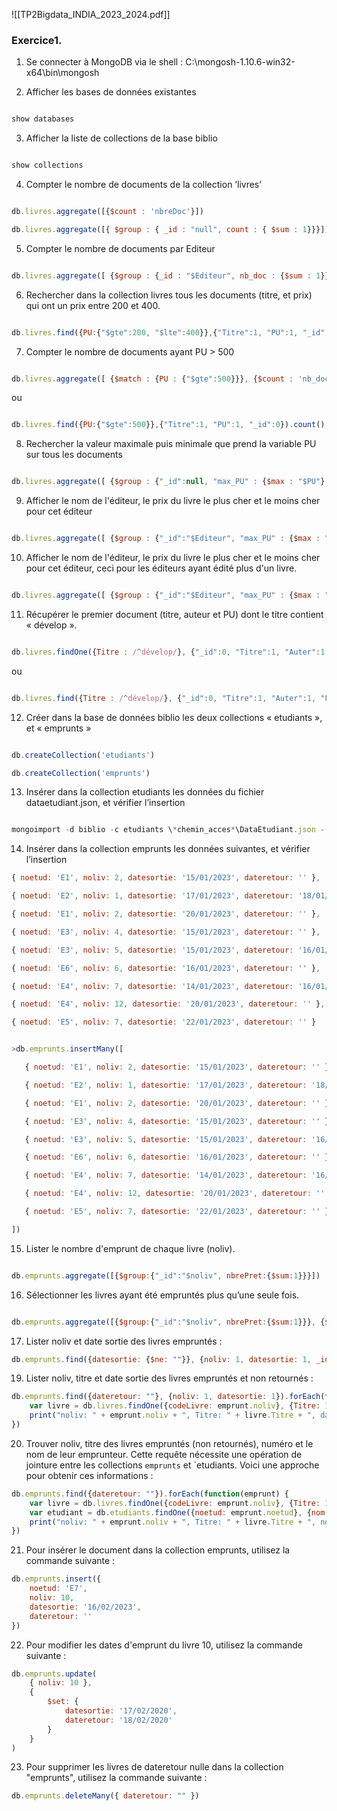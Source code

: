 ![[TP2Bigdata_INDIA_2023_2024.pdf]]
### Exercice1.

1. Se connecter à MongoDB via le shell : C:\mongosh-1.10.6-win32-x64\bin\mongosh

  

2. Afficher les bases de données existantes

```JAVASCRIPT

show databases

```

  

3. Afficher la liste de collections de la base biblio

```JAVASCRIPT

show collections

```

  

4. Compter le nombre de documents de la collection ‘livres’

```JAVASCRIPT

db.livres.aggregate([{$count : 'nbreDoc'}])

db.livres.aggregate([{ $group : { _id : "null", count : { $sum : 1}}}])

```

  

5. Compter le nombre de documents par Editeur

```JAVASCRIPT

db.livres.aggregate([ {$group : {_id : "$Editeur", nb_doc : {$sum : 1}}} ])

```

  

6. Rechercher dans la collection livres tous les documents (titre, et prix) qui ont un prix entre 200 et 400.

```JAVASCRIPT

db.livres.find({PU:{"$gte":200, "$lte":400}},{"Titre":1, "PU":1, "_id":0})

```

  

7. Compter le nombre de documents ayant PU > 500

```JAVASCRIPT

db.livres.aggregate([ {$match : {PU : {"$gte":500}}}, {$count : 'nb_doc_PU>500'} ])

```

ou

```JAVASCRIPT

db.livres.find({PU:{"$gte":500}},{"Titre":1, "PU":1, "_id":0}).count()

```

  

8. Rechercher la valeur maximale puis minimale que prend la variable PU sur tous les documents

```JAVASCRIPT

db.livres.aggregate([ {$group : {"_id":null, "max_PU" : {$max : "$PU"}, "min_PU" : {$min : "$PU"}} }  ])

```

  

9. Afficher le nom de l'éditeur, le prix du livre le plus cher et le moins cher pour cet éditeur

```JAVASCRIPT

db.livres.aggregate([ {$group : {"_id":"$Editeur", "max_PU" : {$max : "$PU"}, "min_PU" : {$min : "$PU"}} }  ])

```

  

10. Afficher le nom de l'éditeur, le prix du livre le plus cher et le moins cher pour cet éditeur, ceci pour les éditeurs ayant édité plus d'un livre.

```JAVASCRIPT

db.livres.aggregate([ {$group : {"_id":"$Editeur", "max_PU" : {$max : "$PU"}, "min_PU" : {$min : "$PU"}, nbre:{$sum:1}} }, {$match: {'nbre':{"$gte":2}}}  ])

```

  

11. Récupérer le premier document (titre, auteur et PU) dont le titre contient « dévelop ».

```JAVASCRIPT

db.livres.findOne({Titre : /^dévelop/}, {"_id":0, "Titre":1, "Auter":1, "PU":1})

```

ou

```JAVASCRIPT

db.livres.find({Titre : /^dévelop/}, {"_id":0, "Titre":1, "Auter":1, "PU":1}).limit(1)

```

  

12. Créer dans la base de données biblio les deux collections « etudiants », et « emprunts »

```JAVASCRIPT

db.createCollection('etudiants')

db.createCollection('emprunts')
```


  

13. Insérer dans la collection etudiants les données du fichier dataetudiant.json, et vérifier l’insertion

```JAVASCRIPT

mongoimport -d biblio -c etudiants \*chemin_acces*\DataEtudiant.json --jsonArray

```

  

14. Insérer dans la collection emprunts les données suivantes, et vérifier l’insertion
```JAVASCRIPT
{ noetud: 'E1', noliv: 2, datesortie: '15/01/2023', dateretour: '' },

{ noetud: 'E2', noliv: 1, datesortie: '17/01/2023', dateretour: '18/01/2023' },

{ noetud: 'E1', noliv: 2, datesortie: '20/01/2023', dateretour: '' },

{ noetud: 'E3', noliv: 4, datesortie: '15/01/2023', dateretour: '' },

{ noetud: 'E3', noliv: 5, datesortie: '15/01/2023', dateretour: '16/01/2023' },

{ noetud: 'E6', noliv: 6, datesortie: '16/01/2023', dateretour: '' },

{ noetud: 'E4', noliv: 7, datesortie: '14/01/2023', dateretour: '16/01/2023' },

{ noetud: 'E4', noliv: 12, datesortie: '20/01/2023', dateretour: '' },

{ noetud: 'E5', noliv: 7, datesortie: '22/01/2023', dateretour: '' }
```
  

```JAVASCRIPT

>db.emprunts.insertMany([

   { noetud: 'E1', noliv: 2, datesortie: '15/01/2023', dateretour: '' },

   { noetud: 'E2', noliv: 1, datesortie: '17/01/2023', dateretour: '18/01/2023' },

   { noetud: 'E1', noliv: 2, datesortie: '20/01/2023', dateretour: '' },

   { noetud: 'E3', noliv: 4, datesortie: '15/01/2023', dateretour: '' },

   { noetud: 'E3', noliv: 5, datesortie: '15/01/2023', dateretour: '16/01/2023' },

   { noetud: 'E6', noliv: 6, datesortie: '16/01/2023', dateretour: '' },

   { noetud: 'E4', noliv: 7, datesortie: '14/01/2023', dateretour: '16/01/2023' },

   { noetud: 'E4', noliv: 12, datesortie: '20/01/2023', dateretour: '' },

   { noetud: 'E5', noliv: 7, datesortie: '22/01/2023', dateretour: '' }

])

```

  

15. Lister le nombre d'emprunt de chaque livre (noliv).

```JAVASCRIPT

db.emprunts.aggregate([{$group:{"_id":"$noliv", nbrePret:{$sum:1}}}])

```

  

16. Sélectionner les livres ayant été empruntés plus qu’une seule fois.

```JAVASCRIPT

db.emprunts.aggregate([{$group:{"_id":"$noliv", nbrePret:{$sum:1}}}, {$match:{"nbrePret" : {"$gt":1}}}])

```

  


17. Lister noliv et date sortie des livres empruntés :

```JAVASCRIPT
db.emprunts.find({datesortie: {$ne: ""}}, {noliv: 1, datesortie: 1, _id: 0})
```

19. Lister noliv, titre et date sortie des livres empruntés et non retournés :

```JAVASCRIPT
db.emprunts.find({dateretour: ""}, {noliv: 1, datesortie: 1}).forEach(function(emprunt) {
    var livre = db.livres.findOne({codeLivre: emprunt.noliv}, {Titre: 1});
    print("noliv: " + emprunt.noliv + ", Titre: " + livre.Titre + ", datesortie: " + emprunt.datesortie);
})
```

20. Trouver noliv, titre des livres empruntés (non retournés), numéro et le nom de leur emprunteur. Cette requête nécessite une opération de jointure entre les collections `emprunts` et `etudiants. Voici une approche pour obtenir ces informations :

```JAVASCRIPT
db.emprunts.find({dateretour: ""}).forEach(function(emprunt) {
    var livre = db.livres.findOne({codeLivre: emprunt.noliv}, {Titre: 1});
    var etudiant = db.etudiants.findOne({noetud: emprunt.noetud}, {nom: 1, prenom: 1});
    print("noliv: " + emprunt.noliv + ", Titre: " + livre.Titre + ", noetud: " + emprunt.noetud + ", Emprunteur: " + etudiant.nom + " " + etudiant.prenom);
})
```

21. Pour insérer le document dans la collection emprunts, utilisez la commande suivante :

```JAVASCRIPT
db.emprunts.insert({
    noetud: 'E7',
    noliv: 10,
    datesortie: '16/02/2023',
    dateretour: ''
})
```

22. Pour modifier les dates d'emprunt du livre 10, utilisez la commande suivante :

```JAVASCRIPT
db.emprunts.update(
    { noliv: 10 },
    {
        $set: {
            datesortie: '17/02/2020',
            dateretour: '18/02/2020'
        }
    }
)
```

23. Pour supprimer les livres de dateretour nulle dans la collection "emprunts", utilisez la commande suivante :

```JAVASCRIPT
db.emprunts.deleteMany({ dateretour: "" })
```